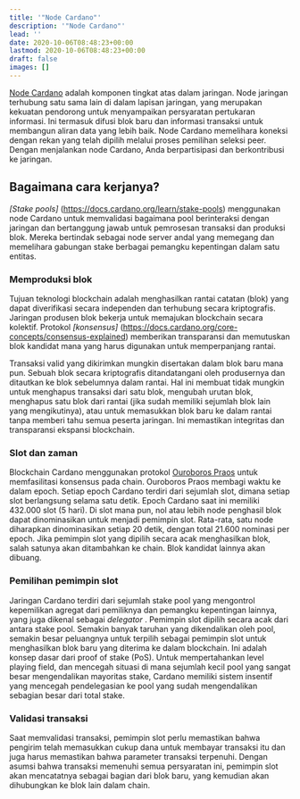 ```yaml
---
title: '"Node Cardano"'
description: '"Node Cardano"'
lead: ''
date: 2020-10-06T08:48:23+00:00
lastmod: 2020-10-06T08:48:23+00:00
draft: false
images: []
---
```


[Node Cardano](https://docs.cardano.org/cardano-components/cardano-node) adalah komponen tingkat atas dalam jaringan. Node jaringan terhubung satu sama lain di dalam lapisan jaringan, yang merupakan kekuatan pendorong untuk menyampaikan persyaratan pertukaran informasi. Ini termasuk difusi blok baru dan informasi transaksi untuk membangun aliran data yang lebih baik. Node Cardano memelihara koneksi dengan rekan yang telah dipilih melalui proses pemilihan seleksi peer. Dengan menjalankan node Cardano, Anda berpartisipasi dan berkontribusi ke jaringan.

## Bagaimana cara kerjanya?

*[Stake pools]* (https://docs.cardano.org/learn/stake-pools) menggunakan node Cardano untuk memvalidasi bagaimana pool berinteraksi dengan jaringan dan bertanggung jawab untuk pemrosesan transaksi dan produksi blok. Mereka bertindak sebagai node server andal yang memegang dan memelihara gabungan stake berbagai pemangku kepentingan dalam satu entitas.

### Memproduksi blok

Tujuan teknologi blockchain adalah menghasilkan rantai catatan (blok) yang dapat diverifikasi secara independen dan terhubung secara kriptografis. Jaringan produsen blok bekerja untuk memajukan blockchain secara kolektif. Protokol *[konsensus]* (https://docs.cardano.org/core-concepts/consensus-explained) memberikan transparansi dan memutuskan blok kandidat mana yang harus digunakan untuk memperpanjang rantai.

Transaksi valid yang dikirimkan mungkin disertakan dalam blok baru mana pun. Sebuah blok secara kriptografis ditandatangani oleh produsernya dan ditautkan ke blok sebelumnya dalam rantai. Hal ini membuat tidak mungkin untuk menghapus transaksi dari satu blok, mengubah urutan blok, menghapus satu blok dari rantai (jika sudah memiliki sejumlah blok lain yang mengikutinya), atau untuk memasukkan blok baru ke dalam rantai tanpa memberi tahu semua peserta jaringan. Ini memastikan integritas dan transparansi ekspansi blockchain.

### Slot dan zaman

Blockchain Cardano menggunakan protokol [Ouroboros Praos](https://eprint.iacr.org/2017/573.pdf) untuk memfasilitasi konsensus pada chain. Ouroboros Praos membagi waktu ke dalam epoch. Setiap epoch Cardano terdiri dari sejumlah slot, dimana setiap slot berlangsung selama satu detik. Epoch Cardano saat ini memiliki 432.000 slot (5 hari). Di slot mana pun, nol atau lebih node penghasil blok dapat dinominasikan untuk menjadi pemimpin slot. Rata-rata, satu node diharapkan dinominasikan setiap 20 detik, dengan total 21.600 nominasi per epoch. Jika pemimpin slot yang dipilih secara acak menghasilkan blok, salah satunya akan ditambahkan ke chain. Blok kandidat lainnya akan dibuang.

### Pemilihan pemimpin slot

Jaringan Cardano terdiri dari sejumlah stake pool yang mengontrol kepemilikan agregat dari pemiliknya dan pemangku kepentingan lainnya, yang juga dikenal sebagai *delegator* . Pemimpin slot dipilih secara acak dari antara stake pool. Semakin banyak taruhan yang dikendalikan oleh pool, semakin besar peluangnya untuk terpilih sebagai pemimpin slot untuk menghasilkan blok baru yang diterima ke dalam blockchain. Ini adalah konsep dasar dari proof of stake (PoS). Untuk mempertahankan level playing field, dan mencegah situasi di mana sejumlah kecil pool yang sangat besar mengendalikan mayoritas stake, Cardano memiliki sistem insentif yang mencegah pendelegasian ke pool yang sudah mengendalikan sebagian besar dari total stake.

### Validasi transaksi

Saat memvalidasi transaksi, pemimpin slot perlu memastikan bahwa pengirim telah memasukkan cukup dana untuk membayar transaksi itu dan juga harus memastikan bahwa parameter transaksi terpenuhi. Dengan asumsi bahwa transaksi memenuhi semua persyaratan ini, pemimpin slot akan mencatatnya sebagai bagian dari blok baru, yang kemudian akan dihubungkan ke blok lain dalam chain.
